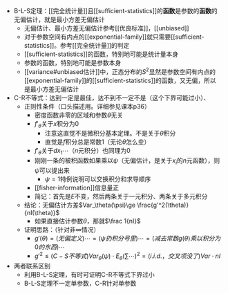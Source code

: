 - B-L-S定理：[[完全统计量]]且[[sufficient-statistics]]的**函数**是参数的**函数**的无偏估计，就是最小方差无偏估计
  - 无偏估计、最小方差无偏估计参考[[优良标准]]，[[unbiased]]
  - 对于参数空间有内点的[[exponential-family]]就只需要[[sufficient-statistics]]。参考[[完全统计量]]的判定
  - [[sufficient-statistics]]的函数，特别地可能是统计量本身
  - 参数的函数，特别地可能是参数本身
  - [[variance#unbiased估计]]中，正态分布的$S^2$显然是参数空间有内点的[[exponential-family]]的[[sufficient-statistics]]的函数，又无偏，所以是最小方差无偏估计
- C-R不等式：达到一定是最佳，达不到不一定不是（这个下界可能过小）、
  - 正则性条件（口头描述用。详细参见课本p36）
    - 密度函数非零的区域和参数$\theta$无关
    - $f'_\theta$关于$x$积分为0
      - 注意这直觉不是微积分基本定理。不是关于$\theta$积分
      - 直觉是$f$积分总是常数1（无论$\theta$怎么变）
    - $f'_\theta$关于$dx_1\cdots$（$n$元积分）也同理为0
    - 刚刚一条的被积函数如果乘以$\psi$（无偏估计，是关于$x_i$的$n$元函数），则$\psi$可以提出来
      - $\psi=1$特例说明可以交换积分和求导顺序
    - [[fisher-information]]信息量正
    - 简记：首先是$E$不变，然后两条关于一元积分、两条关于多元积分
  - 结论：无偏估计方差$Var_\theta(\psi)\ge \frac{g'^2(\theta)}{nI(\theta)}$
    - 如果直接估计参数$\theta$，那就$\frac 1{nI}$
  - 证明思路：（针对非$\infty$情况）
    - $g'(\theta)=(无偏定义)\cdots =(\psi 扔积分号里)\cdots=(减去常数g(\theta)乘以积分为0的东西)\cdots$
    - $g'^2\le (C-S不等式)Var_\theta(\psi)\cdot E_\theta(\sum \cdots)^2=(i.i.d.，交叉项没了)Var\cdot nI$
- 两者联系区别
  - 利用B-L-S定理，有时可证明C-R不等式下界过小
  - B-L-S定理不一定单参数，C-R针对单参数
